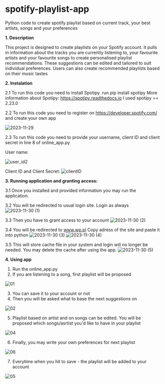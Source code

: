 # spotify-playlist-app
Python code to create spotify playlist based on current track, your best artists, songs and your preferences

**1. Description**

This project is designed to create playlists on your Spotify account. It pulls in information about the tracks you are currently listening to, your favourite artists and your favourite songs to create personalised playlist recommendations. These suggestions can be edited and tailored to suit individual preferences. Users can also create recommended playlists based on their music tastes

**2. Instalation**
  
  2.1 To run this code you need to install Spotipy.
  run pip install spotipy
  More information about Spotipy: https://spotipy.readthedocs.io
  I used spotipy == 2.23.0
  
  2.2 To run this code you need to register on https://developer.spotify.com/ and create your own app
  
  ![2023-11-29](https://github.com/michalpiaszczyk/spotify-playlist-app/assets/112171020/9abc9d5f-d6fb-478c-a7ad-ebdfada053e5)

2.3 To run this code you need to provide your username, client ID and client secret in line 8 of online_app.py

User name:

![user_id2](https://github.com/michalpiaszczyk/spotify-playlist-app/assets/112171020/e07f8b16-f004-4279-89b1-dde2fc399d38)

Client ID and Client Secret:
![clientID](https://github.com/michalpiaszczyk/spotify-playlist-app/assets/112171020/8e142c4b-5544-4208-8ce6-00c6769f0688)


**3. Running application and granting access:**

3.1 Once you installed and provided information you may run the application.

3.2 You will be redirected to usual login site. Login as always
![2023-11-30 (1)](https://github.com/michalpiaszczyk/spotify-playlist-app/assets/112171020/b83c5e2b-c999-44ee-a6ab-3c9970d65f55)

3.3 Then you have to grant access to your account
![2023-11-30 (2)](https://github.com/michalpiaszczyk/spotify-playlist-app/assets/112171020/2a569cf7-8c26-488f-81e4-2e6185ce9e49)

3.4 You will be redirected to www.wp.pl Copy adress of the site and paste it into python
![2023-11-30 (3)](https://github.com/michalpiaszczyk/spotify-playlist-app/assets/112171020/9b5b71fa-a9aa-4067-910e-3a40240d422a)
![2023-11-30 (4)](https://github.com/michalpiaszczyk/spotify-playlist-app/assets/112171020/5bbf2f4a-51d2-4b3c-833b-178803148786)

3.5 This will store cache file in your system and login will no longer be needed. You may delete the cache after using the app.
![2023-11-30 (5)](https://github.com/michalpiaszczyk/spotify-playlist-app/assets/112171020/31a9660f-690a-4027-845b-22cae30daa79)

**4. Using app**
1. Run the online_app.py
2. If you are listening to a song, first playlist will be proposed

![01](https://github.com/michalpiaszczyk/spotify-playlist-app/assets/112171020/d9ef9673-ec06-4373-ab11-4476b882be1e)

3. You can save it to your account or not
4. Then you will be asked what to base the next suggestions on

![02](https://github.com/michalpiaszczyk/spotify-playlist-app/assets/112171020/fee2bd92-f697-48a8-8623-0b467cdc5764)

5. Playlist based on artist and on songs can be edited. You will be proposed which songs/asrtist you'd like to have in your playlist

![04](https://github.com/michalpiaszczyk/spotify-playlist-app/assets/112171020/213adb58-8b55-4fae-a4c7-2fc80c7c2a31)


6. Finally, you may write your own preferences for next playlist

![06](https://github.com/michalpiaszczyk/spotify-playlist-app/assets/112171020/38174f72-aeba-4e86-8466-bb335699fbb1)

7. Everytime when you hit to save - the playlist will be added to your account

![05](https://github.com/michalpiaszczyk/spotify-playlist-app/assets/112171020/8226c5aa-3a34-4288-889a-e3b29eb69255)









   



